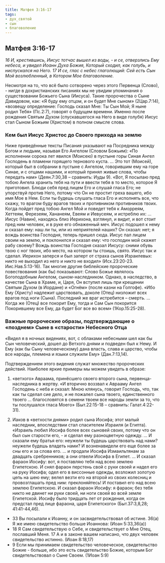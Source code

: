 ```yaml
---
title: Матфея 3:16-17
tags: 
- дух_святой
- сын
- благоволение
---
```


## Матфея 3:16-17

*16 И, крестившись, Иисус тотчас вышел из воды, - и се, отверзлись Ему небеса, и увидел Иоанн Духа Божия, Который сходил, как голубь, и ниспускался на Него. 17 И се, глас с небес глаголющий: Сей есть Сын Мой возлюбленный, в Котором Мое благоволение.*

Несмотря на то, что всё было сотворено через этого Первенца (Слово), - нигде в дохристианских писаниях мы не увидим упоминания о существовании Божьего Сына (Иисуса). Такие пророчества о Сыне Давидовом, как: «Я буду ему отцом, и он будет Мне сыном» (2Цар.7:14), «возвещу определение: Господь сказал Мне: Ты Сын Мой; Я ныне родил Тебя» (Пс.2:7), говорят о будущем времени. Именно после рождения Святым Духом (спускавшегося на Него в виде голубя) Иисус стал Сыном Божьим (Христом) в полном смысле слова. 

### Кем был Иисус Христос до Своего прихода на землю

Ниже приведённые тексты Писания указывают на Посредника между Богом и людьми, называя Его Ангелом (Словом Божьим):
«По исполнении сорока лет явился (Моисею) в пустыне горы Синая Ангел Господень в пламени горящего тернового куста. … Это тот (Моисей), который был в собрании в пустыне с Ангелом, говорившим ему на горе Синае, и с отцами нашими, и который принял живые слова, чтобы передать нам» (Деян.7:30,38 – сравнить: Иуды 9). 
«Вот, Я посылаю пред тобою Ангела хранить тебя на пути и ввести тебя в то место, которое Я приготовил.  Блюди себя пред лицем Его и слушай гласа Его; не упорствуй против Него, потому что Он не простит греха вашего, ибо имя Мое в Нем.  Если ты будешь слушать гласа Его и исполнять все, что скажу, то врагом буду врагов твоих и противником противников твоих. Когда пойдет пред тобою Ангел Мой и поведет тебя к Аморреям, Хеттеям, Ферезеям, Хананеям, Евеям и Иевусеям, и истреблю их: 
… Иисус (Навин), находясь близ Иерихона, взглянул, и видит, и вот стоит пред ним человек, и в руке его обнаженный меч. Иисус подошел к нему и сказал ему: наш ли ты, или из неприятелей наших?  Он сказал: нет; я вождь воинства Господня, теперь пришел сюда. Иисус пал лицем своим на землю, и поклонился и сказал ему: что господин мой скажет рабу своему?  Вождь воинства Господня сказал Иисусу: сними обувь твою с ног твоих, ибо место, на котором ты стоишь, свято. Иисус так и сделал.  Иерихон заперся и был заперт от страха сынов Израилевых: никто не выходил из него и никто не входил» (Исх.23:20-23. Иис.Нав.5:13-16).
Так многие другие библейские пророческие повествования (как бы) показывают:  Слово Божье являлось Богоподобным Ангелом, сыном-наследником. Однако, в наследство, в качестве Сына в Храме, и, Царя, Он вступил лишь при крещении Святым Духом (в Иордане) и «Огнём» (после казни на Голгофе). «Ибо Ему (Христу) надлежит царствовать, доколе (Отец) низложит всех врагов под ноги (Сына). Последний же враг истребится – смерть. … Когда же (Отец) все покорит Ему, тогда и Сам Сын покорится Покорившему все Ему, да будет Бог все во всем» (1Кор.15:25-28). 

### Важные пророческие образы, подтверждающие о «позднем» Сыне в «старости» Небесного Отца

«Видел я в ночных видениях, вот, с облаками небесными шел как бы Сын человеческий, дошел до Ветхого днями и подведен был к Нему. И Ему (как бы Сыну человеческому) дана власть, слава и царство, чтобы все народы, племена и языки служили Ему» (Дан.7:13,14).

Подтверждением этого видения служат множество пророческих действий. Наиболее яркие примеры мы можем увидеть в образе:
   
1) «ветхого» Авраама, принёсшего своего второго сына, первенца-наследника в жертву. «И вторично воззвал к Аврааму Ангел Господень с неба и сказал: Мною клянусь, говорит Господь, что, так как ты сделал сие дело, и не пожалел сына твоего, единственного твоего … благословятся в семени твоем все народы земли за то, что ты послушался гласа Моего» (Быт.22:15-18 – сравнить: Галат.4:22-31).

2) Иаков в «ветхости днями» родил сына Иосифа; этот малый наследник, впоследствии стал спасителем Израиля (и Египта). «Израиль любил Иосифа более всех сыновей своих, потому что он был сын старости его, - и сделал ему разноцветную одежду. … И сказали ему братья его: неужели ты будешь царствовать над нами? неужели будешь владеть нами? И возненавидели его еще более за сны его и за слова его. … и продали Иосифа Измаильтянам за двадцать сребренников; а они отвели Иосифа в Египет. … И сказал фараон Иосифу: вот, я поставляю тебя над всею землею Египетскою. И снял фараон перстень свой с руки своей и надел его на руку Иосифа; одел его в виссонные одежды, возложил золотую цепь на шею ему;  велел везти его на второй из своих колесниц и провозглашать пред ним: преклоняйтесь! И поставил его над всею землею Египетскою.  И сказал фараон Иосифу: я фараон; без тебя никто не двинет ни руки своей, ни ноги своей во всей земле Египетской. Иосифу было тридцать лет от рождения, когда он предстал пред лице фараона, царя Египетского» (Быт.37:3,8,28; 41:41-44,46).     

- 33 Вы посылали к Иоанну, и он засвидетельствовал об истине. 36(а) Я же имею свидетельство больше Иоаннова: (Иоан 5:33,36(а))
- 18 Я Сам свидетельствую о Себе, и свидетельствует о Мне Отец, пославший Меня. 17 А и в законе вашем написано, что двух человек свидетельство истинно. (Иоан 8:18,17)
- 9 Если мы принимаем свидетельство человеческое, свидетельство Божие - больше, ибо это есть свидетельство Божие, которым Бог свидетельствовал о Сыне Своем. (1Иоан 5:9)